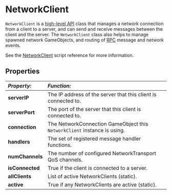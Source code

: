 # NetworkClient

`NetworkClient` is a [high-level API](UNetUsingHLAPI.html) class that manages a network connection from a client to a server, and can send and receive messages between the client and the server. The `NetworkClient` class also helps to manage spawned network GameObjects, and routing of [RPC](UNetActions) message and network events.

See the [NetworkClient](ScriptRef:Networking.NetworkClient.html) script reference for more information.

## Properties

|**_Property:_** |**_Function:_** |
|:---|:---|
|**serverIP**|The IP address of the server that this client is connected to.|
|**serverPort**|The port of the server that this client is connected to.|
|**connection**|The NetworkConnection GameObject this `NetworkClient` instance is using.|
|**handlers**|The set of registered message handler functions.|
|**numChannels**|The number of configured NetworkTransport QoS channels.|
|**isConnected**|True if the client is connected to a server.|
|**allClients**|List of active NetworkClients (static).|
|**active**|True if any NetworkClients are active (static).|